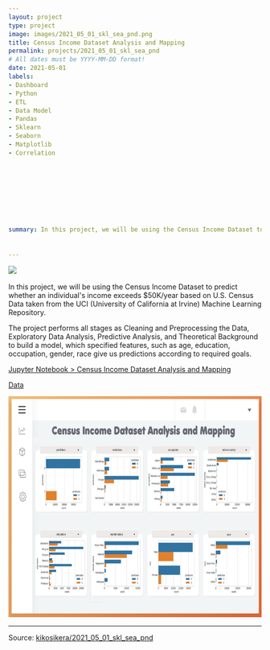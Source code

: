 ```yaml
---
layout: project
type: project
image: images/2021_05_01_skl_sea_pnd.png
title: Census Income Dataset Analysis and Mapping
permalink: projects/2021_05_01_skl_sea_pnd
# All dates must be YYYY-MM-DD format!
date: 2021-05-01
labels:
- Dashboard
- Python
- ETL
- Data Model
- Pandas
- Sklearn
- Seaborn
- Matplotlib
- Correlation








summary: In this project, we will be using the Census Income Dataset to predict whether an individual's income exceeds $50K/year based on U.S. Census Data taken from the UCI (University of California at Irvine) Machine Learning Repository.


---
```


<img class="ui image" src="{{ site.baseurl }}/images/2021_05_01_skl_sea_pnd_pannel.png">

In this project, we will be using the Census Income Dataset to predict whether an individual's income exceeds $50K/year based on U.S. Census Data taken from the UCI (University of California at Irvine) Machine Learning Repository.

The project performs all stages as Cleaning and Preprocessing the Data, Exploratory Data Analysis, Predictive Analysis, and Theoretical Background to build a model, which specified features, such as age, education, occupation, gender, race give us predictions according to required goals.


[Jupyter Notebook > Census Income Dataset Analysis and Mapping](https://colab.research.google.com/gist/kikosikera/cf7a00fb66a4732304cece271b396ef8/2021_05_01_skl_sea_pnd.ipynb?authuser=2)

[Data](https://github.com/kikosikera/2021_05_01_skl_sea_pnd/tree/master/data)


<a href="https://kikosikera.github.io/accomplishments/powerbi/2021_05_01_skl_sea_pnd/">
  <img src="/images/2021_05_01_skl_sea_pnd_BG.png" style="width:720px;height:439px;"/>
 </a>


<hr>

Source: <a href="https://github.com/kikosikera/2021_05_01_skl_sea_pnd/tree/main/data"><i class="large github icon"></i>kikosikera/2021_05_01_skl_sea_pnd</a>
